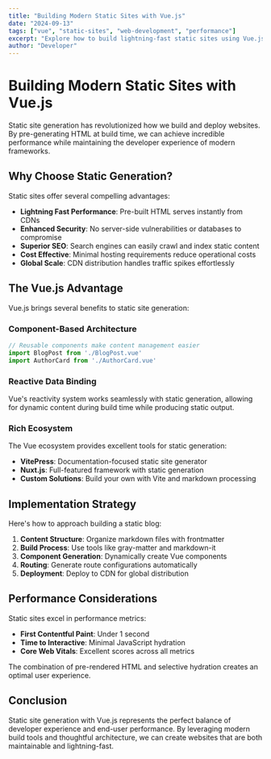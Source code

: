 ```yaml
---
title: "Building Modern Static Sites with Vue.js"
date: "2024-09-13"
tags: ["vue", "static-sites", "web-development", "performance"]
excerpt: "Explore how to build lightning-fast static sites using Vue.js and modern build tools"
author: "Developer"
---
```


# Building Modern Static Sites with Vue.js

Static site generation has revolutionized how we build and deploy websites. By pre-generating HTML at build time, we can achieve incredible performance while maintaining the developer experience of modern frameworks.

## Why Choose Static Generation?

Static sites offer several compelling advantages:

- **Lightning Fast Performance**: Pre-built HTML serves instantly from CDNs
- **Enhanced Security**: No server-side vulnerabilities or databases to compromise
- **Superior SEO**: Search engines can easily crawl and index static content
- **Cost Effective**: Minimal hosting requirements reduce operational costs
- **Global Scale**: CDN distribution handles traffic spikes effortlessly

## The Vue.js Advantage

Vue.js brings several benefits to static site generation:

### Component-Based Architecture
```javascript
// Reusable components make content management easier
import BlogPost from './BlogPost.vue'
import AuthorCard from './AuthorCard.vue'
```

### Reactive Data Binding
Vue's reactivity system works seamlessly with static generation, allowing for dynamic content during build time while producing static output.

### Rich Ecosystem
The Vue ecosystem provides excellent tools for static generation:
- **VitePress**: Documentation-focused static site generator
- **Nuxt.js**: Full-featured framework with static generation
- **Custom Solutions**: Build your own with Vite and markdown processing

## Implementation Strategy

Here's how to approach building a static blog:

1. **Content Structure**: Organize markdown files with frontmatter
2. **Build Process**: Use tools like gray-matter and markdown-it
3. **Component Generation**: Dynamically create Vue components
4. **Routing**: Generate route configurations automatically
5. **Deployment**: Deploy to CDN for global distribution

## Performance Considerations

Static sites excel in performance metrics:
- **First Contentful Paint**: Under 1 second
- **Time to Interactive**: Minimal JavaScript hydration
- **Core Web Vitals**: Excellent scores across all metrics

The combination of pre-rendered HTML and selective hydration creates an optimal user experience.

## Conclusion

Static site generation with Vue.js represents the perfect balance of developer experience and end-user performance. By leveraging modern build tools and thoughtful architecture, we can create websites that are both maintainable and lightning-fast.
